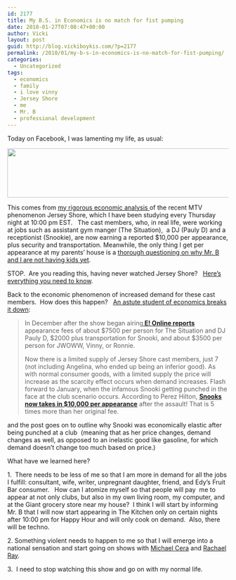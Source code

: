 ```yaml
---
id: 2177
title: My B.S. in Economics is no match for fist pumping
date: 2010-01-27T07:08:47+00:00
author: Vicki
layout: post
guid: http://blog.vickiboykis.com/?p=2177
permalink: /2010/01/my-b-s-in-economics-is-no-match-for-fist-pumping/
categories:
  - Uncategorized
tags:
  - economics
  - family
  - i love vinny
  - Jersey Shore
  - me
  - Mr. B
  - professional development
---
```

Today on Facebook, I was lamenting my life, as usual:

<p style="text-align: center;">
  <a href="http://blog.vickiboykis.com/wp-content/uploads/2010/01/jerseyunfair.png"><img class="aligncenter size-full wp-image-2179" title="jerseyunfair" src="http://blog.vickiboykis.com/wp-content/uploads/2010/01/jerseyunfair.png" alt="" width="700" height="112" /></a>
</p>

<p style="text-align: left;">
  This comes from <a href="http://gothamist.com/2010/01/23/jersey_shore_cast_wants_more_money.php">my rigorous economic analysis </a>of the recent MTV phenomenon Jersey Shore, which I have been studying every Thursday night at 10:00 pm EST.   The cast members, who, in real life, were working at jobs such as assistant gym manger (The Situation),  a DJ (Pauly D) and a receptionist (Snookie), are now earning a reported $10,000 per appearance, plus security and transportation. Meanwhile, the only thing I get per appearance at my parents&#8217; house is a <a href="http://blog.vickiboykis.com/2009/09/30/my-unborn-children-are-annoying-me/">thorough questioning on why Mr. B and I are not having kids yet</a>.
</p>

<p style="text-align: left;">
  STOP.  Are you reading this, having never watched Jersey Shore?   <a href="http://www.youtube.com/watch?v=lmLiryM-0Ys">Here&#8217;s everything you need to know</a>.
</p>

<p style="text-align: left;">
  Back to the economic phenomenon of increased demand for these cast members.  How does this happen?   <a href="http://econmemoirs.blogspot.com/2010/01/jersey-shore-conomics.html">An astute student of economics breaks it down</a>:
</p>

> <p style="text-align: left;">
>   In December after the show began airing<a href="http://www.eonline.com/uberblog/hwood_party_girl/b159003_whats_it_cost_party_with_jersey_shore.html"><strong><span style="text-decoration: underline;"> E! Online reports</span></strong></a> appearance fees of about $7500 per person for The Situation and DJ Pauly D, $2000 plus transportation for Snooki, and about $3500 per person for JWOWW, Vinny, or Ronnie.
> </p>
> 
> Now there is a limited supply of Jersey Shore cast members, just 7 (not including Angelina, who ended up being an inferior good). As with normal consumer goods, with a limited supply the price will increase as the scarcity effect occurs when demand increases. Flash forward to January, when the infamous Snooki getting punched in the face at the club scenario occurs. According to Perez Hilton, [**<span style="text-decoration: underline;">Snooks now takes in $10,000 per appearance</span>**](http://perezhilton.com/2010-01-13-nookis-raking-it-in-post-punch) after the assault! That is 5 times more than her original fee.

<p style="text-align: left;">
  and the post goes on to outline why Snooki was economically elastic after being punched at a club  (meaning that as her price changes, demand changes as well, as opposed to an inelastic good like gasoline, for which demand doesn&#8217;t change too much based on price.)
</p>

<p style="text-align: left;">
  What have we learned here?
</p>

<p style="text-align: left;">
  1.  There needs to be less of me so that I am more in demand for all the jobs I fulfill: consultant, wife, writer, unpregnant daughter, friend, and Edy&#8217;s Fruit Bar consumer.   How can I atomize myself so that people will pay  me to appear at not only clubs, but also in my own living room, my computer, and at the Giant grocery store near my house?  I think I will start by informing Mr. B that I will now start appearing in The Kitchen only on certain nights after 10:00 pm for Happy Hour and will only cook on demand.  Also, there will be techno.
</p>

<p style="text-align: left;">
  2. Something violent needs to happen to me so that I will emerge into a national sensation and start going on shows with <a href="http://www.youtube.com/watch?v=RaRcVT604_0">Michael Cera</a> and <a href="http://www.youtube.com/watch?v=le0hTQ_e89g">Rachael Ray</a>.
</p>

<p style="text-align: left;">
  3.  I need to stop watching this show and go on with my normal life.
</p>

<p style="text-align: left;">
  <p style="text-align: left;">